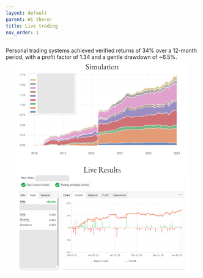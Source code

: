 ```yaml
---
layout: default
parent: Hi there!
title: Live trading
nav_order: 1
---
```

Personal trading systems achieved verified returns of 34% over a 12-month period, with a profit factor of 1.34 and a gentle drawdown of ~6.5%.   
<img src="../img/LiveTradingResults.png" align="center" style="display:block;margin:0 auto;max-width:90%;"> 
